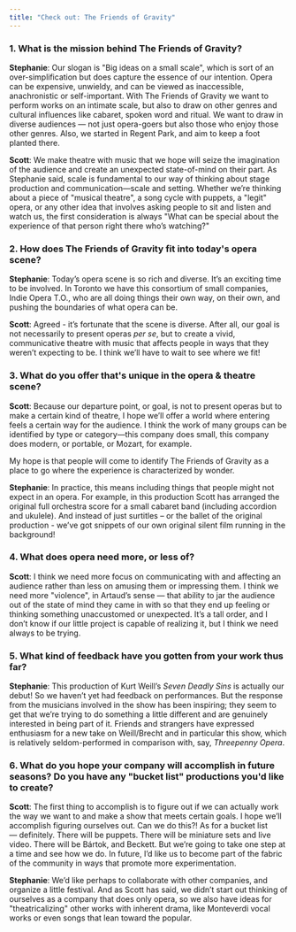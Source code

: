 ```yaml
---
title: "Check out: The Friends of Gravity"
---
```


### 1. What is the mission behind The Friends of Gravity?

**Stephanie**: Our slogan is "Big ideas on a small scale", which is sort of an over-simplification but does capture the essence of our intention. Opera can be expensive, unwieldy, and can be viewed as inaccessible, anachronistic or self-important. With The Friends of Gravity we want to perform works on an intimate scale, but also to draw on other genres and cultural influences like cabaret, spoken word and ritual. We want to draw in diverse audiences — not just opera-goers but also those who enjoy those other genres. Also, we started in Regent Park, and aim to keep a foot planted there.

**Scott**: We make theatre with music that we hope will seize the imagination of the audience and create an unexpected state-of-mind on their part. As Stephanie said, scale is fundamental to our way of thinking about stage production and communication—scale and setting. Whether we’re thinking about a piece of "musical theatre", a song cycle with puppets, a "legit" opera, or any other idea that involves asking people to sit and listen and watch us, the first consideration is always "What can be special about the experience of that person right there who’s watching?"

### 2. How does The Friends of Gravity fit into today's opera scene?

**Stephanie**: Today’s opera scene is so rich and diverse. It’s an exciting time to be involved. In Toronto we have this consortium of small companies, Indie Opera T.O., who are all doing things their own way, on their own, and pushing the boundaries of what opera can be.

**Scott**: Agreed - it’s fortunate that the scene is diverse. After all, our goal is not necessarily to present operas *per se*, but to create a vivid, communicative theatre with music that affects people in ways that they weren’t expecting to be. I think we’ll have to wait to see where we fit! 

### 3. What do you offer that's unique in the opera & theatre scene?

**Scott**: Because our departure point, or goal, is not to present operas but to make a certain kind of theatre, I hope we’ll offer a world where entering feels a certain way for the audience. I think the work of many groups can be identified by type or category—this company does small, this company does modern, or portable, or Mozart, for example. 

My hope is that people will come to identify The Friends of Gravity as a place to go where the experience is characterized by wonder.

**Stephanie**: In practice, this means including things that people might not expect in an opera. For example, in this production Scott has arranged the original full orchestra score for a small cabaret band (including accordion and ukulele). And instead of just surtitles – or the ballet of the original production - we’ve got snippets of our own original silent film running in the background!

### 4. What does opera need more, or less of?

**Scott**: I think we need more focus on communicating with and affecting an audience rather than less on amusing them or impressing them. I think we need more "violence", in Artaud’s sense — that ability to jar the audience out of the state of mind they came in with so that they end up feeling or thinking something unaccustomed or unexpected. It’s a tall order, and I don’t know if our little project is capable of realizing it, but I think we need always to be trying.

### 5. What kind of feedback have you gotten from your work thus far?

**Stephanie**: This production of Kurt Weill’s *Seven Deadly Sins* is actually our debut! So we haven’t yet had feedback on performances. But the response from the musicians involved in the show has been inspiring; they seem to get that we’re trying to do something a little different and are genuinely interested in being part of it. Friends and strangers have expressed enthusiasm for a new take on Weill/Brecht and in particular this show, which is relatively seldom-performed in comparison with, say, *Threepenny Opera*.

### 6. What do you hope your company will accomplish in future seasons? Do you have any "bucket list" productions you'd like to create?

**Scott**: The first thing to accomplish is to figure out if we can actually work the way we want to and make a show that meets certain goals. I hope we’ll accomplish figuring ourselves out. Can we do this?! As for a bucket list — definitely. There will be puppets. There will be miniature sets and live video. There will be Bártok, and Beckett. But we’re going to take one step at a time and see how we do. In future, I’d like us to become part of the fabric of the community in ways that promote more experimentation.

**Stephanie**: We’d like perhaps to collaborate with other companies, and organize a little festival. And as Scott has said, we didn’t start out thinking of ourselves as a company that does only opera, so we also have ideas for "theatricalizing" other works with inherent drama, like Monteverdi vocal works or even songs that lean toward the popular.
